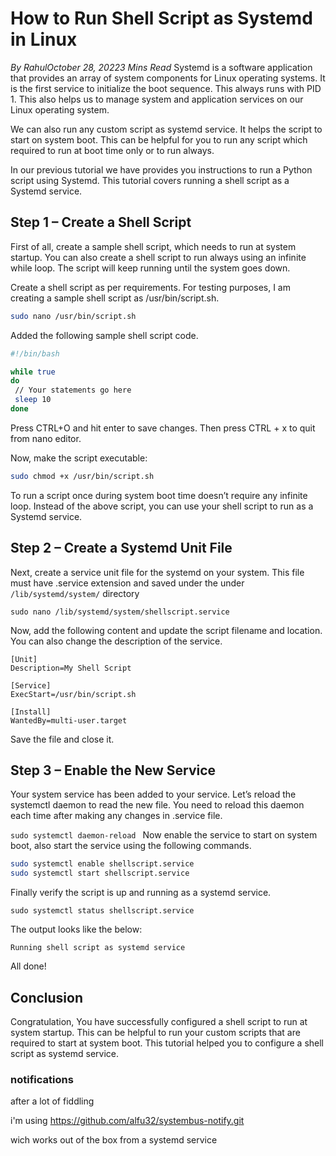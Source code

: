 # How to Run Shell Script as Systemd in Linux
_By RahulOctober 28, 20223 Mins Read_
Systemd is a software application that provides an array of system components for Linux operating systems. It is the first service to initialize the boot sequence. This always runs with PID 1. This also helps us to manage system and application services on our Linux operating system.


We can also run any custom script as systemd service. It helps the script to start on system boot. This can be helpful for you to run any script which required to run at boot time only or to run always.

In our previous tutorial we have provides you instructions to run a Python script using Systemd. This tutorial covers running a shell script as a Systemd service.

## Step 1 – Create a Shell Script
First of all, create a sample shell script, which needs to run at system startup. You can also create a shell script to run always using an infinite while loop. The script will keep running until the system goes down.

Create a shell script as per requirements. For testing purposes, I am creating a sample shell script as /usr/bin/script.sh.

```bash
sudo nano /usr/bin/script.sh 
```
Added the following sample shell script code.


```bash
#!/bin/bash

while true
do
 // Your statements go here
 sleep 10
done
```

Press CTRL+O and hit enter to save changes. Then press CTRL + x to quit from nano editor.

Now, make the script executable:

```bash
sudo chmod +x /usr/bin/script.sh 
```
To run a script once during system boot time doesn’t require any infinite loop. Instead of the above script, you can use your shell script to run as a Systemd service.

## Step 2 – Create a Systemd Unit File


Next, create a service unit file for the systemd on your system. This file must have .service extension and saved under the under `/lib/systemd/system/` directory

`sudo nano /lib/systemd/system/shellscript.service`

Now, add the following content and update the script filename and location. You can also change the description of the service.


```systemd.service
[Unit]
Description=My Shell Script

[Service]
ExecStart=/usr/bin/script.sh

[Install]
WantedBy=multi-user.target
```

Save the file and close it.

## Step 3 – Enable the New Service

Your system service has been added to your service. Let’s reload the systemctl daemon to read the new file. You need to reload this daemon each time after making any changes in .service file.

`sudo systemctl daemon-reload `
Now enable the service to start on system boot, also start the service using the following commands.

```bash
sudo systemctl enable shellscript.service 
sudo systemctl start shellscript.service 
```

Finally verify the script is up and running as a systemd service.

`sudo systemctl status shellscript.service`


The output looks like the below:

```
Running shell script as systemd service
```

All done!

## Conclusion

Congratulation, You have successfully configured a shell script to run at system startup. This can be helpful to run your custom scripts that are required to start at system boot. This tutorial helped you to configure a shell script as systemd service.

### notifications

after a lot of fiddling


i'm using https://github.com/alfu32/systembus-notify.git

wich works out of the box from a systemd service